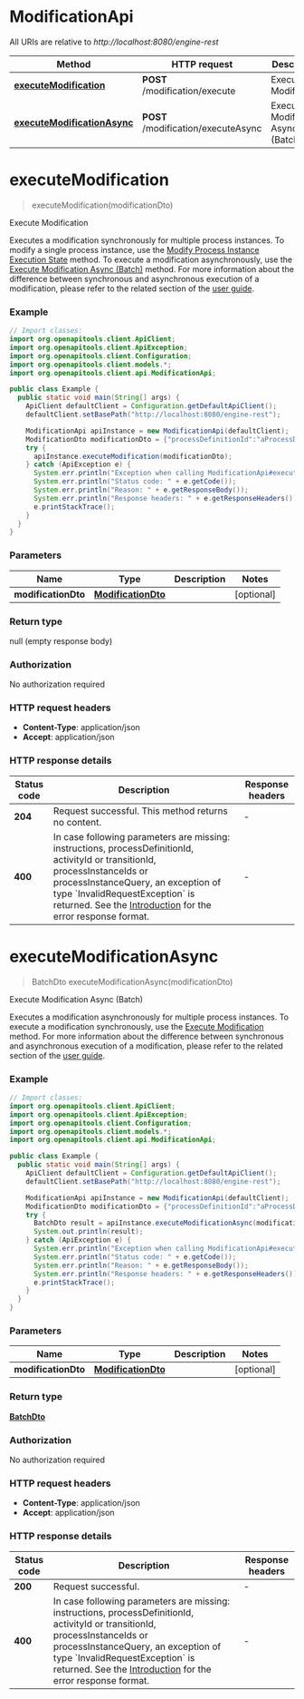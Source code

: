 # ModificationApi

All URIs are relative to *http://localhost:8080/engine-rest*

Method | HTTP request | Description
------------- | ------------- | -------------
[**executeModification**](ModificationApi.md#executeModification) | **POST** /modification/execute | Execute Modification
[**executeModificationAsync**](ModificationApi.md#executeModificationAsync) | **POST** /modification/executeAsync | Execute Modification Async (Batch)


<a name="executeModification"></a>
# **executeModification**
> executeModification(modificationDto)

Execute Modification

Executes a modification synchronously for multiple process instances. To modify a single process instance, use the [Modify Process Instance Execution State](https://docs.camunda.org/manual/7.18/reference/rest/process-instance/post-modification/) method. To execute a modification asynchronously, use the [Execute Modification Async (Batch)](https://docs.camunda.org/manual/7.18/reference/rest/modification/post-modification-async/) method.  For more information about the difference between synchronous and asynchronous execution of a modification, please refer to the related section of the [user guide](https://docs.camunda.org/manual/7.18/user-guide/process-engine/process-instance-migration.md#executing-a-migration-plan).

### Example
```java
// Import classes:
import org.openapitools.client.ApiClient;
import org.openapitools.client.ApiException;
import org.openapitools.client.Configuration;
import org.openapitools.client.models.*;
import org.openapitools.client.api.ModificationApi;

public class Example {
  public static void main(String[] args) {
    ApiClient defaultClient = Configuration.getDefaultApiClient();
    defaultClient.setBasePath("http://localhost:8080/engine-rest");

    ModificationApi apiInstance = new ModificationApi(defaultClient);
    ModificationDto modificationDto = {"processDefinitionId":"aProcessDefinitionId","instructions":[{"type":"startAfterActivity","activityId":"aUserTask"},{"type":"cancel","activityId":"anotherTask","cancelCurrentActiveActivityInstances":true}],"processInstanceIds":["aProcessInstance","anotherProcessInstance"],"processInstanceQuery":{"processDefinitionId":"aProcessDefinitionId"},"skipCustomListeners":true,"annotation":"Modified to resolve an error."}; // ModificationDto | 
    try {
      apiInstance.executeModification(modificationDto);
    } catch (ApiException e) {
      System.err.println("Exception when calling ModificationApi#executeModification");
      System.err.println("Status code: " + e.getCode());
      System.err.println("Reason: " + e.getResponseBody());
      System.err.println("Response headers: " + e.getResponseHeaders());
      e.printStackTrace();
    }
  }
}
```

### Parameters

Name | Type | Description  | Notes
------------- | ------------- | ------------- | -------------
 **modificationDto** | [**ModificationDto**](ModificationDto.md)|  | [optional]

### Return type

null (empty response body)

### Authorization

No authorization required

### HTTP request headers

 - **Content-Type**: application/json
 - **Accept**: application/json

### HTTP response details
| Status code | Description | Response headers |
|-------------|-------------|------------------|
**204** | Request successful. This method returns no content. |  -  |
**400** |  In case following parameters are missing: instructions, processDefinitionId, activityId or transitionId, processInstanceIds or processInstanceQuery, an exception of type &#x60;InvalidRequestException&#x60; is returned. See the [Introduction](https://docs.camunda.org/manual/7.18/reference/rest/overview/#error-handling) for the error response format.  |  -  |

<a name="executeModificationAsync"></a>
# **executeModificationAsync**
> BatchDto executeModificationAsync(modificationDto)

Execute Modification Async (Batch)

Executes a modification asynchronously for multiple process instances. To execute a modification synchronously, use the [Execute Modification](https://docs.camunda.org/manual/7.18/reference/rest/modification/post-modification-sync/) method.  For more information about the difference between synchronous and asynchronous execution of a modification, please refer to the related section of the [user guide](https://docs.camunda.org/manual/7.18/user-guide/process-engine/process-instance-migration.md#executing-a-migration-plan).

### Example
```java
// Import classes:
import org.openapitools.client.ApiClient;
import org.openapitools.client.ApiException;
import org.openapitools.client.Configuration;
import org.openapitools.client.models.*;
import org.openapitools.client.api.ModificationApi;

public class Example {
  public static void main(String[] args) {
    ApiClient defaultClient = Configuration.getDefaultApiClient();
    defaultClient.setBasePath("http://localhost:8080/engine-rest");

    ModificationApi apiInstance = new ModificationApi(defaultClient);
    ModificationDto modificationDto = {"processDefinitionId":"aProcessDefinitionId","instructions":[{"type":"startAfterActivity","activityId":"aUserTask"},{"type":"cancel","activityId":"anotherTask","cancelCurrentActiveActivityInstances":true}],"processInstanceIds":["aProcessInstance","anotherProcessInstance"],"processInstanceQuery":{"processDefinitionId":"aProcessDefinitionId"},"skipCustomListeners":true,"annotation":"Modified to resolve an error."}; // ModificationDto | 
    try {
      BatchDto result = apiInstance.executeModificationAsync(modificationDto);
      System.out.println(result);
    } catch (ApiException e) {
      System.err.println("Exception when calling ModificationApi#executeModificationAsync");
      System.err.println("Status code: " + e.getCode());
      System.err.println("Reason: " + e.getResponseBody());
      System.err.println("Response headers: " + e.getResponseHeaders());
      e.printStackTrace();
    }
  }
}
```

### Parameters

Name | Type | Description  | Notes
------------- | ------------- | ------------- | -------------
 **modificationDto** | [**ModificationDto**](ModificationDto.md)|  | [optional]

### Return type

[**BatchDto**](BatchDto.md)

### Authorization

No authorization required

### HTTP request headers

 - **Content-Type**: application/json
 - **Accept**: application/json

### HTTP response details
| Status code | Description | Response headers |
|-------------|-------------|------------------|
**200** | Request successful. |  -  |
**400** |  In case following parameters are missing: instructions, processDefinitionId, activityId or transitionId, processInstanceIds or processInstanceQuery, an exception of type &#x60;InvalidRequestException&#x60; is returned. See the [Introduction](https://docs.camunda.org/manual/7.18/reference/rest/overview/#error-handling) for the error response format.  |  -  |

